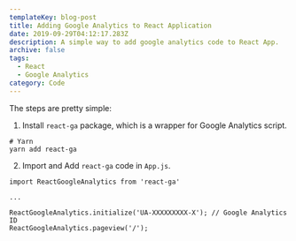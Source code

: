 ```yaml
---
templateKey: blog-post
title: Adding Google Analytics to React Application
date: 2019-09-29T04:12:17.283Z
description: A simple way to add google analytics code to React App.
archive: false
tags:
  - React
  - Google Analytics
category: Code
---
```

The steps are pretty simple:

1. Install `react-ga` package, which is a wrapper for Google Analytics script.


```
# Yarn 
yarn add react-ga
```

2. Import and Add `react-ga` code in `App.js`.


```
import ReactGoogleAnalytics from 'react-ga'

...

ReactGoogleAnalytics.initialize('UA-XXXXXXXXX-X'); // Google Analytics ID
ReactGoogleAnalytics.pageview('/');
```
